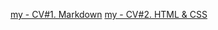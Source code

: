 
[my - CV#1. Markdown](https://igor-sergeevich-po.github.io/school-cv/cv)
[my - CV#2. HTML & CSS](https://igor-sergeevich-po.github.io/rsschool-cv/)